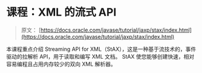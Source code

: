 # 课程：XML 的流式 API

> 原文： [https://docs.oracle.com/javase/tutorial/jaxp/stax/index.html](https://docs.oracle.com/javase/tutorial/jaxp/stax/index.html)

本课程重点介绍 Streaming API for XML（StAX），这是一种基于流技术的，事件驱动的拉解析 API，用于读取和编写 XML 文档。 StAX 使您能够创建快速，相对容易编程且占用内存较少的双向 XML 解析器。